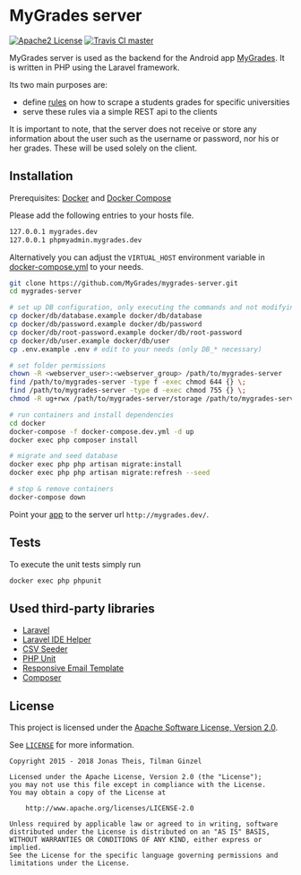 # MyGrades server
[![Apache2 License](https://img.shields.io/badge/license-APACHE2-blue.svg?style=flat-square)](/LICENSE)
[![Travis CI master](https://img.shields.io/travis/MyGrades/mygrades-server/master.svg?style=flat-square)](https://travis-ci.org/MyGrades/mygrades-server/builds)

MyGrades server is used as the backend for the Android app [MyGrades](https://github.com/MyGrades/mygrades-app). It is written in PHP using the Laravel framework.

Its two main purposes are:
* define [rules](https://github.com/MyGrades/mygrades-server/tree/master/database/seeds/universities) on how to scrape a students grades for specific universities
* serve these rules via a simple REST api to the clients

It is important to note, that the server does not receive or store any information about the user such as the username or password, nor his or her grades. These will be used solely on the client.

## Installation

Prerequisites: [Docker](https://www.docker.com/) and [Docker Compose](https://docs.docker.com/compose/)

Please add the following entries to your hosts file.
```bash
127.0.0.1 mygrades.dev
127.0.0.1 phpmyadmin.mygrades.dev
```

Alternatively you can adjust the `VIRTUAL_HOST` environment variable in [docker-compose.yml](docker-compose.yml) to your needs.

```bash
git clone https://github.com/MyGrades/mygrades-server.git
cd mygrades-server

# set up DB configuration, only executing the commands and not modifying the files works out of the box ;)
cp docker/db/database.example docker/db/database
cp docker/db/password.example docker/db/password
cp docker/db/root-password.example docker/db/root-password
cp docker/db/user.example docker/db/user
cp .env.example .env # edit to your needs (only DB_* necessary)

# set folder permissions
chown -R <webserver_user>:<webserver_group> /path/to/mygrades-server
find /path/to/mygrades-server -type f -exec chmod 644 {} \;
find /path/to/mygrades-server -type d -exec chmod 755 {} \;
chmod -R ug+rwx /path/to/mygrades-server/storage /path/to/mygrades-server/bootstrap/cache

# run containers and install dependencies
cd docker
docker-compose -f docker-compose.dev.yml -d up
docker exec php composer install

# migrate and seed database
docker exec php php artisan migrate:install
docker exec php php artisan migrate:refresh --seed

# stop & remove containers
docker-compose down
```

Point your [app](https://github.com/MyGrades/mygrades-app) to the server url `http://mygrades.dev/`.

## Tests
To execute the unit tests simply run
```bash
docker exec php phpunit
```

## Used third-party libraries
* [Laravel](https://github.com/laravel/laravel)
* [Laravel IDE Helper](https://github.com/barryvdh/laravel-ide-helper)
* [CSV Seeder](https://github.com/Flynsarmy/laravel-csv-seeder)
* [PHP Unit](https://github.com/sebastianbergmann/phpunit)
* [Responsive Email Template](https://github.com/leemunroe/responsive-html-email-template)
* [Composer](https://github.com/composer/composer)

## License

This project is licensed under the [Apache Software License, Version 2.0](http://www.apache.org/licenses/LICENSE-2.0).

See [`LICENSE`](LICENSE) for more information.

    Copyright 2015 - 2018 Jonas Theis, Tilman Ginzel

    Licensed under the Apache License, Version 2.0 (the "License");
    you may not use this file except in compliance with the License.
    You may obtain a copy of the License at

        http://www.apache.org/licenses/LICENSE-2.0

    Unless required by applicable law or agreed to in writing, software
    distributed under the License is distributed on an "AS IS" BASIS,
    WITHOUT WARRANTIES OR CONDITIONS OF ANY KIND, either express or implied.
    See the License for the specific language governing permissions and
    limitations under the License.
